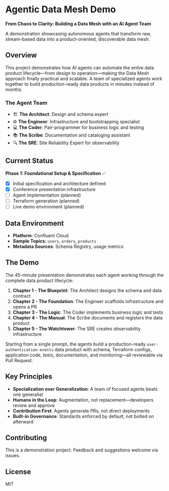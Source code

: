 # Agentic Data Mesh Demo

**From Chaos to Clarity: Building a Data Mesh with an AI Agent Team**

A demonstration showcasing autonomous agents that transform raw, stream-based data into a product-oriented, discoverable data mesh.

## Overview

This project demonstrates how AI agents can automate the entire data product lifecycle—from design to operation—making the Data Mesh approach finally practical and scalable. A team of specialized agents work together to build production-ready data products in minutes instead of months.

### The Agent Team

- 🏗️ **The Architect**: Design and schema expert
- ⚙️ **The Engineer**: Infrastructure and bootstrapping specialist
- 💻 **The Coder**: Pair-programmer for business logic and testing
- 📚 **The Scribe**: Documentation and cataloging assistant
- 🔍 **The SRE**: Site Reliability Expert for observability

## Current Status

**Phase 1: Foundational Setup & Specification** ✅

- [x] Initial specification and architecture defined
- [x] Conference presentation infrastructure
- [ ] Agent implementation (planned)
- [ ] Terraform generation (planned)
- [ ] Live demo environment (planned)

## Data Environment

- **Platform**: Confluent Cloud
- **Sample Topics**: `users`, `orders`, `products`
- **Metadata Sources**: Schema Registry, usage metrics

## The Demo

The 45-minute presentation demonstrates each agent working through the complete data product lifecycle:

1. **Chapter 1 - The Blueprint**: The Architect designs the schema and data contract
2. **Chapter 2 - The Foundation**: The Engineer scaffolds infrastructure and opens a PR
3. **Chapter 3 - The Logic**: The Coder implements business logic and tests
4. **Chapter 4 - The Manual**: The Scribe documents and registers the data product
5. **Chapter 5 - The Watchtower**: The SRE creates observability infrastructure

Starting from a single prompt, the agents build a production-ready `user-authentication-events` data product with schema, Terraform configs, application code, tests, documentation, and monitoring—all reviewable via Pull Request.

## Key Principles

- **Specialization over Generalization**: A team of focused agents beats one generalist
- **Humans in the Loop**: Augmentation, not replacement—developers review and approve
- **Contribution First**: Agents generate PRs, not direct deployments
- **Built-in Governance**: Standards enforced by default, not bolted on afterward

## Contributing

This is a demonstration project. Feedback and suggestions welcome via issues.

## License

MIT
